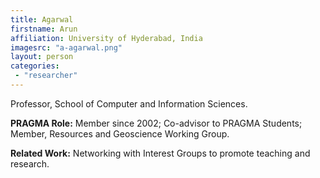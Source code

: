 ```yaml
---
title: Agarwal
firstname: Arun
affiliation: University of Hyderabad, India
imagesrc: "a-agarwal.png"
layout: person
categories:
 - "researcher"
---
```

Professor, School of Computer and Information Sciences. 

**PRAGMA Role:** Member since 2002; Co-advisor to PRAGMA Students; Member,
Resources and Geoscience Working Group.

**Related Work:** Networking with Interest Groups to promote teaching and research.

        
        
         
         
